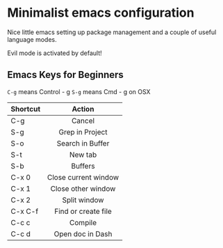 Minimalist emacs configuration
==============================

Nice little emacs setting up package management and
a couple of useful language modes.

Evil mode is activated by default!

## Emacs Keys for Beginners

`C-g` means Control - g
`S-g` means Cmd - g on OSX

| Shortcut | Action                   |
| -------- |:------------------------:|
| C-g      | Cancel                   |
| S-g      | Grep in Project          |
| S-o      | Search in Buffer         |
| S-t      | New tab                  |
| S-b      | Buffers                  |
| C-x 0    | Close current window     |
| C-x 1    | Close other window       |
| C-x 2    | Split window             |
| C-x C-f  | Find or create file      |
| C-c c    | Compile                  |
| C-c d    | Open doc in Dash         |
